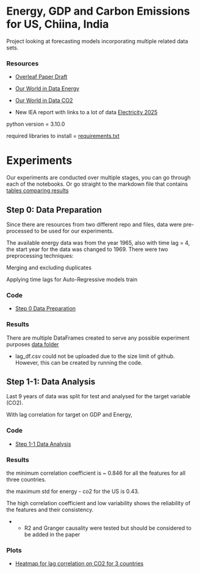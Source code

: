 # Energy, GDP and Carbon Emissions for US, Chiina, India

Project looking at forecasting models incorporating multiple 
related data sets.

### Resources

* [Overleaf Paper Draft](https://www.overleaf.com/project/67a5fa2578743cc4a6c2bd95)
 
* [Our World in Data Energy]( https://github.com/owid/energy-data)

* [Our World in Data CO2](https://github.com/owid/co2-data)

* New IEA report with links to a lot of data [Electricity 2025](https://www.iea.org/reports/electricity-2025)

python version = 3.10.0

required libraries to install = [requirements.txt](https://github.com/pinglainstitute/energy-gdp-emissions/blob/main/requirements.txt)

# Experiments
Our experiments are conducted over multiple stages, you can go
through each of the notebooks. Or go straight to the markdown
file that contains [tables comparing results](../results/Summary.md)

## Step 0: Data Preparation
Since there are resources from two different repo and files, data were pre-processed to be used for our experiments.

The available energy data was from the year 1965, also with time lag = 4, the start year for the data was changed to 1969. There were two preprocessing techniques:

Merging and excluding duplicates

Applying time lags for Auto-Regressive models train

### Code
* [Step 0 Data Preparation](https://github.com/pinglainstitute/energy-gdp-emissions/blob/main/code/00_Data_Preparation.ipynb)

### Results
There are multiple DataFrames created to serve any possible experiment purposes [data folder](https://github.com/pinglainstitute/energy-gdp-emissions/tree/main/data)

* lag_df.csv could not be uploaded due to the size limit of github. However, this can be created by running the code.

## Step 1-1: Data Analysis
Last 9 years of data was split for test and analysed for the target variable (CO2).

With lag correlation for target on GDP and Energy,

### Code
* [Step 1-1 Data Analysis](https://github.com/pinglainstitute/energy-gdp-emissions/blob/main/code/01_01_Data_Analysis.ipynb)

### Results

the minimum correlation coefficient is ~ 0.846 for all the features for all three countries.

the maximum std for energy - co2 for the US is 0.43.

The high correlation coefficient and low variability shows the reliability of the features and their consistency.

* + R2 and Granger causality were tested but should be considered to be added in the paper

### Plots

* [Heatmap for lag correlation on CO2 for 3 countries](https://github.com/pinglainstitute/energy-gdp-emissions/blob/main/data/01_01_results/corr_co2_vs_lagged_features_combined.png)
